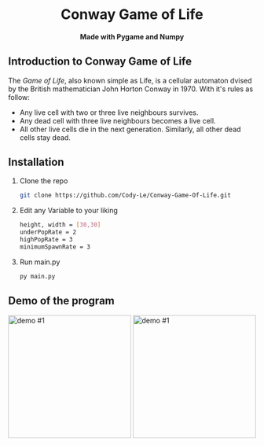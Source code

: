 <h1 align="center">Conway Game of Life</h1>
<h4 align="center">Made with Pygame and Numpy</h4>





## Introduction to Conway Game of Life
The *Game of Life*, also known simple as Life, is a cellular automaton dvised by the British mathematician John Horton Conway in 1970. With it's rules as follow:



* Any live cell with two or three live neighbours survives.
* Any dead cell with three live neighbours becomes a live cell.
* All other live cells die in the next generation. Similarly, all other dead cells stay dead.



## Installation

1. Clone the repo
   ```sh
   git clone https://github.com/Cody-Le/Conway-Game-Of-Life.git
   ```
2. Edit any Variable to your liking
   ```sh
   height, width = [30,30]
   underPopRate = 2
   highPopRate = 3
   minimumSpawnRate = 3
   ```


2. Run main.py
   ```sh
   py main.py


## Demo of the program
<img src="demo1.gif" alt="demo #1" width="250"/>
<img src="demo #3.gif" alt="demo #1" width="250"/>
